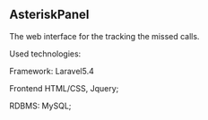 ## <a name="AsteriskPanel"></a>AsteriskPanel

The web interface for the tracking the missed calls. 

Used technologies:

Framework: Laravel5.4

Frontend HTML/CSS, Jquery; 

RDBMS: MySQL; 
